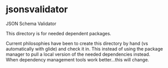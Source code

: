 # jsonsvalidator
JSON Schema Validator

This directory is for needed dependent packages.

Current philosophies have been to create this directory by hand (vs automatically with glide) and check it in. 
This instead of using the package manager to pull a local version of the needed dependencies instead.  
When dependency management tools work better...this will change.
